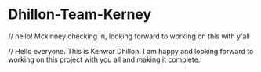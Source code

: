 # Dhillon-Team-Kerney
// hello! Mckinney checking in, looking forward to working on this with y'all

// Hello everyone. This is Kenwar Dhillon. I am happy and looking forward to working on this project with you all and making it complete.
